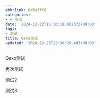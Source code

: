 ```yaml
---
abbrlink: 8d8afff6
categories:
- - 测试
date: '2024-12-22T16:16:18.602372+08:00'
tags:
- 测试
title: Qexo测试
updated: '2024-12-23T12:38:20.483+08:00'
---
```

Qexo测试

再次测试

测试2

测试3
